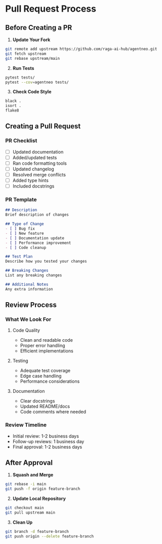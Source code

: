 # Pull Request Process

## Before Creating a PR

1. **Update Your Fork**
```bash
git remote add upstream https://github.com/raga-ai-hub/agentneo.git
git fetch upstream
git rebase upstream/main
```

2. **Run Tests**
```bash
pytest tests/
pytest --cov=agentneo tests/
```

3. **Check Code Style**
```bash
black .
isort .
flake8
```

## Creating a Pull Request

### PR Checklist
- [ ] Updated documentation
- [ ] Added/updated tests
- [ ] Ran code formatting tools
- [ ] Updated changelog
- [ ] Resolved merge conflicts
- [ ] Added type hints
- [ ] Included docstrings

### PR Template
```markdown
## Description
Brief description of changes

## Type of Change
- [ ] Bug fix
- [ ] New feature
- [ ] Documentation update
- [ ] Performance improvement
- [ ] Code cleanup

## Test Plan
Describe how you tested your changes

## Breaking Changes
List any breaking changes

## Additional Notes
Any extra information
```

## Review Process

### What We Look For
1. Code Quality
   - Clean and readable code
   - Proper error handling
   - Efficient implementations

2. Testing
   - Adequate test coverage
   - Edge case handling
   - Performance considerations

3. Documentation
   - Clear docstrings
   - Updated README/docs
   - Code comments where needed

### Review Timeline
- Initial review: 1-2 business days
- Follow-up reviews: 1 business day
- Final approval: 1-2 business days

## After Approval

1. **Squash and Merge**
```bash
git rebase -i main
git push -f origin feature-branch
```

2. **Update Local Repository**
```bash
git checkout main
git pull upstream main
```

3. **Clean Up**
```bash
git branch -d feature-branch
git push origin --delete feature-branch
```